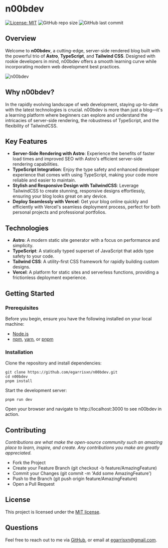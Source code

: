 # n00bdev

[![License: MIT](https://img.shields.io/badge/License-MIT-yellow.svg)](https://opensource.org/licenses/MIT)  ![GitHub repo size](https://img.shields.io/github/repo-size/egarrisxn/n00bdev) ![GitHub last commit](https://img.shields.io/github/last-commit/egarrisxn/n00bdev)

## Overview

Welcome to **n00bdev**, a cutting-edge, server-side rendered blog built with the powerful trio of **Astro**, **TypeScript**, and **Tailwind CSS**. Designed with rookie developers in mind, n00bdev offers a smooth learning curve while incorporating modern web development best practices.

![n00bdev](https://github.com/egarrisxn/n00bdev/assets/126130230/53cf572e-bc9b-49cf-ba71-8b70d229062c)

## Why n00bdev?

In the rapidly evolving landscape of web development, staying up-to-date with the latest technologies is crucial. n00bdev is more than just a blog—it's a learning platform where beginners can explore and understand the intricacies of server-side rendering, the robustness of TypeScript, and the flexibility of TailwindCSS. 

## Key Features

- **Server-Side Rendering with Astro**: Experience the benefits of faster load times and improved SEO with Astro's efficient server-side rendering capabilities.
- **TypeScript Integration**: Enjoy the type safety and enhanced developer experience that comes with using TypeScript, making your code more reliable and easier to maintain.
- **Stylish and Responsive Design with TailwindCSS**: Leverage TailwindCSS to create stunning, responsive designs effortlessly, ensuring your blog looks great on any device.
- **Deploy Seamlessly with Vercel**: Get your blog online quickly and efficiently with Vercel's seamless deployment process, perfect for both personal projects and professional portfolios.

## Technologies

- **Astro**: A modern static site generator with a focus on performance and simplicity.
- **TypeScript**: A statically typed superset of JavaScript that adds type safety to your code.
- **Tailwind CSS**: A utility-first CSS framework for rapidly building custom designs.
- **Vercel**: A platform for static sites and serverless functions, providing a frictionless deployment experience.

## Getting Started

### Prerequisites

Before you begin, ensure you have the following installed on your local machine:

- [Node.js](https://nodejs.org/)
- [npm](https://www.npmjs.com/), [yarn](https://yarnpkg.com/), or [pnpm](https://pnpm.io/)

### Installation

Clone the repository and install dependencies:

```
git clone https://github.com/egarrisxn/n00bdev.git
cd n00bdev
pnpm install
```

Start the development server:

```
pnpm run dev
```

Open your browser and navigate to http://localhost:3000 to see n00bdev in action.

## Contributing

_Contributions are what make the open-source community such an amazing place to learn, inspire, and create. Any contributions you make are greatly appreciated._

- Fork the Project
- Create your Feature Branch (git checkout -b feature/AmazingFeature)
- Commit your Changes (git commit -m 'Add some AmazingFeature')
- Push to the Branch (git push origin feature/AmazingFeature)
- Open a Pull Request

## License

This project is licensed under the [MIT license](https://opensource.org/licenses/MIT).

## Questions

Feel free to reach out to me via [GitHub](https://github.com/egarrisxn), or email at egarrisxn@gmail.com.
